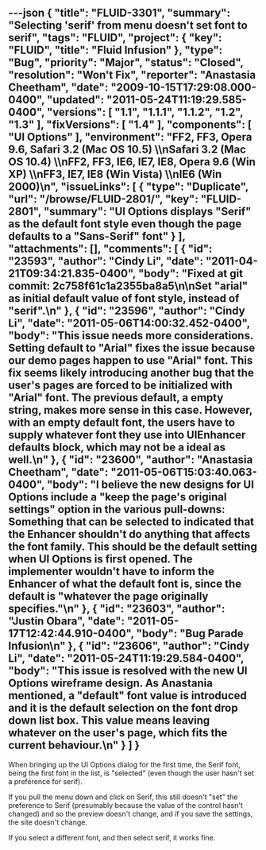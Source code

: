 ---json
{
  "title": "FLUID-3301",
  "summary": "Selecting 'serif' from menu doesn't set font to serif",
  "tags": "FLUID",
  "project": {
    "key": "FLUID",
    "title": "Fluid Infusion"
  },
  "type": "Bug",
  "priority": "Major",
  "status": "Closed",
  "resolution": "Won't Fix",
  "reporter": "Anastasia Cheetham",
  "date": "2009-10-15T17:29:08.000-0400",
  "updated": "2011-05-24T11:19:29.585-0400",
  "versions": [
    "1.1",
    "1.1.1",
    "1.1.2",
    "1.2",
    "1.3"
  ],
  "fixVersions": [
    "1.4"
  ],
  "components": [
    "UI Options"
  ],
  "environment": "FF2, FF3, Opera 9.6, Safari 3.2 (Mac OS 10.5) \\\nSafari 3.2 (Mac OS 10.4) \\\nFF2, FF3, IE6, IE7, IE8, Opera 9.6 (Win XP) \\\nFF3, IE7, IE8 (Win Vista) \\\nIE6 (Win 2000)\n",
  "issueLinks": [
    {
      "type": "Duplicate",
      "url": "/browse/FLUID-2801/",
      "key": "FLUID-2801",
      "summary": "UI Options displays \"Serif\" as the default font style even though the page defaults to a \"Sans-Serif\" font"
    }
  ],
  "attachments": [],
  "comments": [
    {
      "id": "23593",
      "author": "Cindy Li",
      "date": "2011-04-21T09:34:21.835-0400",
      "body": "Fixed at git commit: 2c758f61c1a2355ba8a5\n\nSet \"arial\" as initial default value of font style, instead of \"serif\".\n"
    },
    {
      "id": "23596",
      "author": "Cindy Li",
      "date": "2011-05-06T14:00:32.452-0400",
      "body": "This issue needs more considerations. Setting default to \"Arial\" fixes the issue because our demo pages happen to use \"Arial\" font. This fix seems likely introducing another bug that the user's pages are forced to be initialized with \"Arial\" font. The previous default, a empty string, makes more sense in this case. However, with an empty default font, the users have to supply whatever font they use into UIEnhancer defaults block, which may not be a ideal as well.\n"
    },
    {
      "id": "23600",
      "author": "Anastasia Cheetham",
      "date": "2011-05-06T15:03:40.063-0400",
      "body": "I believe the new designs for UI Options include a \"keep the page's original settings\" option in the various pull-downs: Something that can be selected  to indicated that the Enhancer shouldn't do anything that affects the font family. This should be the default setting when UI Options is first opened. The implementer wouldn't have to inform the Enhancer of what the default font is, since the default is \"whatever the page originally specifies.\"\n"
    },
    {
      "id": "23603",
      "author": "Justin Obara",
      "date": "2011-05-17T12:42:44.910-0400",
      "body": "Bug Parade Infusion\n"
    },
    {
      "id": "23606",
      "author": "Cindy Li",
      "date": "2011-05-24T11:19:29.584-0400",
      "body": "This issue is resolved with the new UI Options wireframe design. As Anastania mentioned, a \"default\" font value is introduced and it is the default selection on the font drop down list box. This value means leaving whatever on the user's page, which fits the current behaviour.\n"
    }
  ]
}
---
When bringing up the UI Options dialog for the first time, the Serif font, being the first font in the list, is "selected" (even though the user hasn't set a preference for serif).

If you pull the menu down and click on Serif, this still doesn't "set" the preference to Serif (presumably because the value of the control hasn't changed) and so the preview doesn't change, and if you save the settings, the site doesn't change.

If you select a different font, and then select serif, it works fine.

        